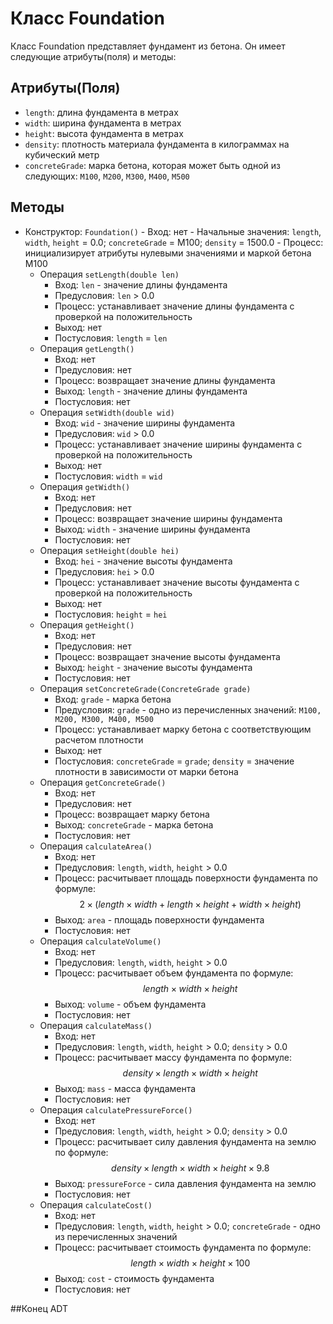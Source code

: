 # Класс Foundation

Класс Foundation представляет фундамент из бетона. Он имеет следующие атрибуты(поля) и методы:

## Атрибуты(Поля)

- `length`: длина фундамента в метрах
- `width`: ширина фундамента в метрах
- `height`: высота фундамента в метрах
- `density`: плотность материала фундамента в килограммах на кубический метр
- `concreteGrade`: марка бетона, которая может быть одной из следующих: `M100`, `M200`, `M300`, `M400`, `M500`

## Методы
- Конструктор: `Foundation()`
        - Вход: нет
        - Начальные значения: `length`, `width`, `height` = 0.0; `concreteGrade` = M100; `density` = 1500.0
        - Процесс: инициализирует атрибуты нулевыми значениями и маркой бетона M100
    - Операция `setLength(double len)`
        - Вход: `len` - значение длины фундамента
        - Предусловия: `len` > 0.0
        - Процесс: устанавливает значение длины фундамента с проверкой на положительность
        - Выход: нет
        - Постусловия: `length` = `len`
    - Операция `getLength()`
        - Вход: нет
        - Предусловия: нет
        - Процесс: возвращает значение длины фундамента
        - Выход: `length` - значение длины фундамента
        - Постусловия: нет
    - Операция `setWidth(double wid)`
        - Вход: `wid` - значение ширины фундамента
        - Предусловия: `wid` > 0.0
        - Процесс: устанавливает значение ширины фундамента с проверкой на положительность
        - Выход: нет
        - Постусловия: `width` = `wid`
    - Операция `getWidth()`
        - Вход: нет
        - Предусловия: нет
        - Процесс: возвращает значение ширины фундамента
        - Выход: `width` - значение ширины фундамента
        - Постусловия: нет
    - Операция `setHeight(double hei)`
        - Вход: `hei` - значение высоты фундамента
        - Предусловия: `hei` > 0.0
        - Процесс: устанавливает значение высоты фундамента с проверкой на положительность
        - Выход: нет
        - Постусловия: `height` = `hei`
    - Операция `getHeight()`
        - Вход: нет
        - Предусловия: нет
        - Процесс: возвращает значение высоты фундамента
        - Выход: `height` - значение высоты фундамента
        - Постусловия: нет
    - Операция `setConcreteGrade(ConcreteGrade grade)`
        - Вход: `grade` - марка бетона
        - Предусловия: `grade` - одно из перечисленных значений: `M100, М200, М300, М400, М500`
        - Процесс: устанавливает марку бетона с соответствующим расчетом плотности
        - Выход: нет
        - Постусловия: `concreteGrade` = `grade`; `density` = значение плотности в зависимости от марки бетона
    - Операция `getConcreteGrade()`
        - Вход: нет
        - Предусловия: нет
        - Процесс: возвращает марку бетона
        - Выход: `concreteGrade` - марка бетона
        - Постусловия: нет
    - Операция `calculateArea()`
        - Вход: нет
        - Предусловия: `length`, `width`, `height` > 0.0
        - Процесс: расчитывает площадь поверхности фундамента по формуле: $$2 \times (length \times width + length \times height + width \times height)$$
        - Выход: `area` - площадь поверхности фундамента
        - Постусловия: нет
    - Операция `calculateVolume()`
        - Вход: нет
        - Предусловия: `length`, `width`, `height` > 0.0
        - Процесс: расчитывает объем фундамента по формуле: $$length \times width \times height$$
        - Выход: `volume` - объем фундамента
        - Постусловия: нет
    - Операция `calculateMass()`
        - Вход: нет
        - Предусловия: `length`, `width`, `height` > 0.0; `density` > 0.0
        - Процесс: расчитывает массу фундамента по формуле: $$density \times length \times width \times height$$
        - Выход: `mass` - масса фундамента
        - Постусловия: нет
    - Операция `calculatePressureForce()`
        - Вход: нет
        - Предусловия: `length`, `width`, `height` > 0.0; `density` > 0.0
        - Процесс: расчитывает силу давления фундамента на землю по формуле: $$density \times length \times width \times height \times 9.8$$
        - Выход: `pressureForce` - сила давления фундамента на землю
        - Постусловия: нет
    - Операция `calculateCost()`
        - Вход: нет
        - Предусловия: `length`, `width`, `height` > 0.0; `concreteGrade` - одно из перечисленных значений
        - Процесс: расчитывает стоимость фундамента по формуле: $$length \times width \times height \times 100$$
        - Выход: `cost` - стоимость фундамента
        - Постусловия: нет

          
##Конец ADT 

